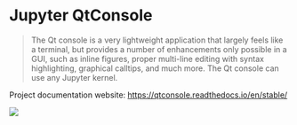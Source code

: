 # Jupyter QtConsole


> The Qt console is a very lightweight application that largely feels like a terminal, but provides a number of enhancements only possible in a GUI, such as inline figures, proper multi-line editing with syntax highlighting, graphical calltips, and much more. The Qt console can use any Jupyter kernel.

Project documentation website:
https://qtconsole.readthedocs.io/en/stable/


![](https://qtconsole.readthedocs.io/en/stable/_images/qtconsole.png)
